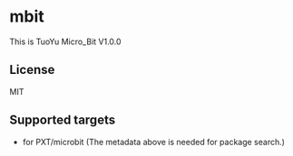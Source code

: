 # mbit

This is TuoYu Micro_Bit V1.0.0

## License

MIT

## Supported targets

* for PXT/microbit
(The metadata above is needed for package search.)
